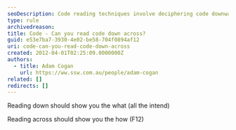 ```yaml
---
seoDescription: Code reading techniques involve deciphering code downwards to understand its intended purpose, while reading across highlights how different components interact and function together.
type: rule
archivedreason:
title: Code - Can you read code down across?
guid: e53e7ba7-3930-4e02-be58-704f0894af12
uri: code-can-you-read-code-down-across
created: 2012-04-01T02:25:09.0000000Z
authors:
  - title: Adam Cogan
    url: https://ww.ssw.com.au/people/adam-cogan
related: []
redirects: []
---
```


Reading down should show you the what (all the intend)

Reading across should show you the how (F12)

<!--endintro-->
